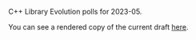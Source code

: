 C++ Library Evolution polls for 2023-05.

You can see a rendered copy of the current draft [here](https://api.csswg.org/bikeshed/?force=1&url=https://raw.githubusercontent.com/brycelelbach/wg21_p2775_2023_05_library_evolution_polls/main/2023_05_library_evolution_polls.bs).

